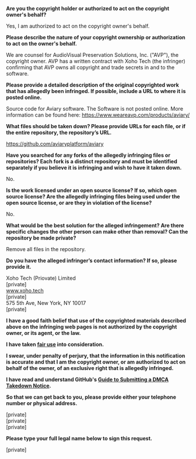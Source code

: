 **Are you the copyright holder or authorized to act on the copyright owner's behalf?**

Yes, I am authorized to act on the copyright owner's behalf.

**Please describe the nature of your copyright ownership or authorization to act on the owner's behalf.**

We are counsel for AudioVisual Preservation Solutions, Inc. ("AVP"), the copyright owner. AVP has a written contract with Xoho Tech (the infringer) confirming that AVP owns all copyright and trade secrets in and to the software.

**Please provide a detailed description of the original copyrighted work that has allegedly been infringed. If possible, include a URL to where it is posted online.**

Source code for Aviary software. The Software is not posted online. More information can be found here: https://www.weareavp.com/products/aviary/

**What files should be taken down? Please provide URLs for each file, or if the entire repository, the repository’s URL.**

https://github.com/aviaryplatform/aviary

**Have you searched for any forks of the allegedly infringing files or repositories? Each fork is a distinct repository and must be identified separately if you believe it is infringing and wish to have it taken down.**

No.

**Is the work licensed under an open source license? If so, which open source license? Are the allegedly infringing files being used under the open source license, or are they in violation of the license?**

No.

**What would be the best solution for the alleged infringement? Are there specific changes the other person can make other than removal? Can the repository be made private?**

Remove all files in the repository.

**Do you have the alleged infringer’s contact information? If so, please provide it.**

Xoho Tech (Priovate) Limited  
[private]  
www.xoho.tech  
[private]  
575 5th Ave, New York, NY 10017  
[private]  

**I have a good faith belief that use of the copyrighted materials described above on the infringing web pages is not authorized by the copyright owner, or its agent, or the law.**

**I have taken <a href="https://www.lumendatabase.org/topics/22">fair use</a> into consideration.**

**I swear, under penalty of perjury, that the information in this notification is accurate and that I am the copyright owner, or am authorized to act on behalf of the owner, of an exclusive right that is allegedly infringed.**

**I have read and understand GitHub's <a href="https://docs.github.com/articles/guide-to-submitting-a-dmca-takedown-notice/">Guide to Submitting a DMCA Takedown Notice</a>.**

**So that we can get back to you, please provide either your telephone number or physical address.**

[private]  
[private]  
[private]  

**Please type your full legal name below to sign this request.**

[private]
